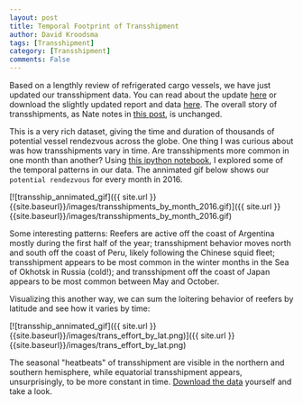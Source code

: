 ```yaml
---
layout: post
title: Temporal Footprint of Transshipment
author: David Kroodsma
tags: [Transshipment]
category: [Transshipment]
comments: False
---
```


Based on a lengthly review of refrigerated cargo vessels, we have just updated our transshipment data. You can read about the update [here](http://blog.globalfishingwatch.org/2017/08/transshipment-report-refined/) or download the slightly updated report and data [here](http://globalfishingwatch.org/data). The overall story of transshipments, as Nate notes in [this post](http://blog.globalfishingwatch.org/2017/08/transshipment-report-refined/), is unchanged. 

This is a very rich dataset, giving the time and duration of thousands of potential vessel rendezvous across the globe. One thing I was curious about was how transshipments vary in time. Are transshipments more common in one month than another? Using [this ipython notebook](https://github.com/GlobalFishingWatch/data-blog-code/blob/master/2017/8/GFW_Transshipment_Data-20170306.ipynb), I explored some of the temporal patterns in our data. The annimated gif below shows our `potential rendezvous` for every month in 2016. 

[![transship_annimated_gif]({{ site.url }}{{site.baseurl}}/images/transshipments_by_month_2016.gif)]({{ site.url }}{{site.baseurl}}/images/transshipments_by_month_2016.gif)

Some interesting patterns: Reefers are active off the coast of Argentina mostly during the first half of the year; transshipment behavior moves north and south off the coast of Peru, likely following the Chinese squid fleet; transshipment appears to be most common in the winter months in the Sea of Okhotsk in Russia (cold!); and transshipment off the coast of Japan appears to be most common between May and October.

Visualizing this another way, we can sum the loitering behavior of reefers by latitude and see how it varies by time:

[![transship_annimated_gif]({{ site.url }}{{site.baseurl}}/images/trans_effort_by_lat.png)]({{ site.url }}{{site.baseurl}}/images/trans_effort_by_lat.png)

The seasonal "heatbeats" of transshipment are visible in the northern and southern hemisphere, while equatorial transshipment appears, unsurprisingly, to be more constant in time. [Download the data](http://globalfishingwatch.org/data) yourself and take a look.
